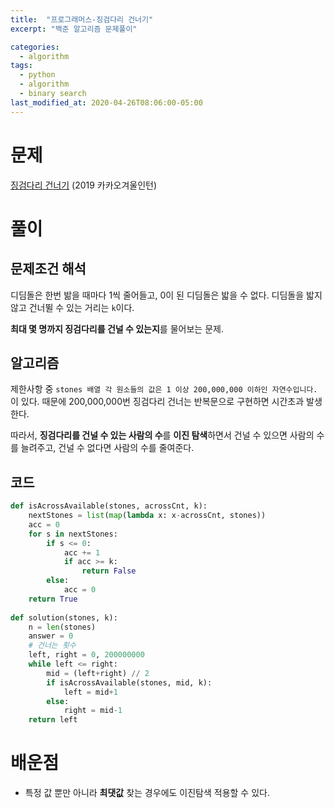 ```yaml
---
title:  "프로그래머스-징검다리 건너기"
excerpt: "백준 알고리즘 문제풀이"

categories:
  - algorithm
tags:
  - python
  - algorithm
  - binary search
last_modified_at: 2020-04-26T08:06:00-05:00
---
```


# 문제

[징검다리 건너기](https://programmers.co.kr/learn/courses/30/lessons/64062) (2019 카카오겨울인턴)

# 풀이

## 문제조건 해석

디딤돌은 한번 밞을 때마다 1씩 줄어들고, 0이 된 디딤돌은 밟을 수 없다. 디딤돌을 밟지 않고 건너뛸 수 있는 거리는 `k`이다.

**최대 몇 명까지 징검다리를 건널 수 있는지**를 물어보는 문제.

## 알고리즘

제한사항 중 `stones 배열 각 원소들의 값은 1 이상 200,000,000 이하인 자연수입니다.` 이 있다. 때문에 200,000,000번 징검다리 건너는 반복문으로 구현하면 시간초과 발생한다.

따라서, **징검다리를 건널 수 있는 사람의 수**를 **이진 탐색**하면서 건널 수 있으면 사람의 수를 늘려주고, 건널 수 없다면 사람의 수를 줄여준다.

## 코드

```python
def isAcrossAvailable(stones, acrossCnt, k):
    nextStones = list(map(lambda x: x-acrossCnt, stones))
    acc = 0
    for s in nextStones:
        if s <= 0:
            acc += 1
            if acc >= k:
                return False
        else:
            acc = 0
    return True
        
def solution(stones, k):
    n = len(stones)
    answer = 0
    # 건너는 횟수
    left, right = 0, 200000000
    while left <= right:
        mid = (left+right) // 2
        if isAcrossAvailable(stones, mid, k):
            left = mid+1
        else:
            right = mid-1
    return left
```

# 배운점

- 특정 값 뿐만 아니라 **최댓값** 찾는 경우에도 이진탐색 적용할 수 있다.